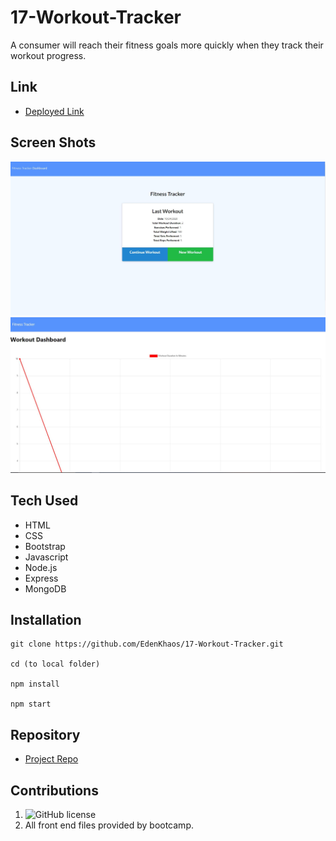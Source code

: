 # 17-Workout-Tracker
 A consumer will reach their fitness goals more quickly when they track their workout progress.

## Link

 - [Deployed Link]()

## Screen Shots
![home](https://github.com/EdenKhaos/17-Workout-Tracker/blob/main/public/assets/screen1.JPG)
![home](https://github.com/EdenKhaos/17-Workout-Tracker/blob/main/public/assets/screen2.JPG)
## Tech Used
- HTML
- CSS
- Bootstrap
- Javascript
- Node.js
- Express
- MongoDB

## Installation
```
git clone https://github.com/EdenKhaos/17-Workout-Tracker.git

cd (to local folder)

npm install

npm start
```
## Repository

  - [Project Repo](https://github.com/EdenKhaos/17-Workout-Tracker.git)

## Contributions
1. ![GitHub license](https://img.shields.io/badge/Made%20by-%40EdenKhaos-orange)
2. All front end files provided by bootcamp.
